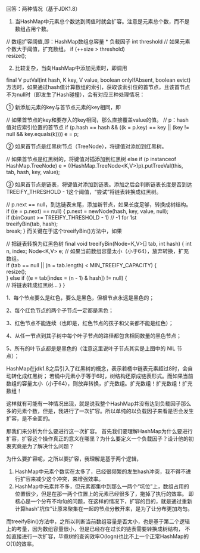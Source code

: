 
回答：两种情况（基于JDK1.8）
1. 当HashMap中元素总个数达到阈值时就会扩容。注意是元素总个数，而不是数组占用个数。

	
// 数组扩容阈值,即：HashMap数组总容量 * 负载因子
int threshold
// 如果元素个数大于阈值，扩充数组。 
if (++size > threshold)  
    resize();

2. 比较复杂，当向HashMap中添加元素时，即调用 

	
final V putVal(int hash, K key, V value, boolean onlyIfAbsent, boolean evict)
方法时，如果通过hash值计算数组的索引，获取该索引位的首节点，且该首节点不为null时（即发生了Hash碰撞），会有对应三种处理情况：

 ① 新添加元素的key与首节点元素的key相同，即

	
// 如果首节点的key和要存入的key相同，那么直接覆盖value的值。
// p：hash值对应索引位置的首节点 
if (p.hash == hash && ((k = p.key) == key || (key != null && key.equals(k)))) 
    e = p;

② 如果首节点是红黑树节点（TreeNode），将键值对添加到红黑树。

	
// 如果首节点是红黑树的，将键值对插添加到红黑树 
else if (p instanceof HashMap.TreeNode) 
    e = ((HashMap.TreeNode<K,V>)p).putTreeVal(this, tab, hash, key, value);

 ③ 如果首节点是链表，将键值对添加到链表。添加之后会判断链表长度是否到达TREEIFY_THRESHOLD - 1这个阈值，“尝试”将链表转换成红黑树。

	
// p.next == null，到达链表末尾，添加新节点，如果长度足够，转换成树结构。 
if ((e = p.next) == null) { 
    p.next = newNode(hash, key, value, null);  
    if (binCount >= TREEIFY_THRESHOLD - 1) // -1 for 1st  
        treeifyBin(tab, hash);  
    break; 
}
而关键在于这个treeifyBin()方法中，如果 


	
// 把链表转换为红黑色树
final void treeifyBin(Node<K,V>[] tab, int hash) { 
    int n, index; Node<K,V> e;  // 如果当前数组容量太小（小于64），放弃转换，扩充数组。  
    if (tab == null || (n = tab.length) < MIN_TREEIFY_CAPACITY) {  
        resize();  
    } else if ((e = tab[index = (n - 1) & hash]) != null) {  
        // 将链表转成红黑树... 
    } 
}

1、每个节点要么是红色，要么是黑色，但根节点永远是黑色的；

2、每个红色节点的两个子节点一定都是黑色；

3、红色节点不能连续（也即是，红色节点的孩子和父亲都不能是红色）；

4、从任一节点到其子树中每个叶子节点的路径都包含相同数量的黑色节点；

5、所有的叶节点都是是黑色的（注意这里说叶子节点其实是上图中的 NIL 节点）；


HashMap在jdk1.8之后引入了红黑树的概念，表示若桶中链表元素超过8时，会自动转化成红黑树；
若桶中元素小于等于6时，树结构还原成链表形式。而如果当前数组的容量太小（小于64），则放弃转换，扩充数组。扩充数组！扩充数组！扩充数组！

这样就有可能有一种情况出现，就是说我整个HashMap并没有达到负载因子那么多的元素个数，但是，我进行了一次扩容。所以单纯的以负载因子来看是否会发生扩容，是不全面的。 

那我们来分析为什么要进行这一次扩容。 
首先我们要理解HashMap为什么要进行扩容，扩容这个操作真正的意义在哪里？为什么要定义一个负载因子？设计他的初衷究竟是为了解决什么问题？ 

为什么要扩容呢，之所以要扩容，我理解是基于两个逻辑， 
1. HashMap中元素个数实在太多了，已经很频繁的发生hash冲突，我不得不进行扩容来减少这个冲突，来增强效率。 
2. HashMap中元素并不多，但元素都集中到那么一两个“坑位”上，数组占用的位置很少，但是在那一两个位置上的元素已经很多了，拖掉了执行的效率。
即核心是一个分布不均匀的问题，在这样的情况下，扩容的目的，就是通过重新计算hash“坑位”让原来聚集在一起的节点分散开来，是为了让分布更加均匀。 

而treeifyBin()方法中，之所以判断当前数组容量是否太小，也是基于第二个逻辑上的考量，因为数组容量很小，但是已经存在过长的链表需要转换成树结构，
不如直接进行一次扩容，毕竟树的查询效率O(logn)也比不上一个正常HashMap的O(1)的效率。 